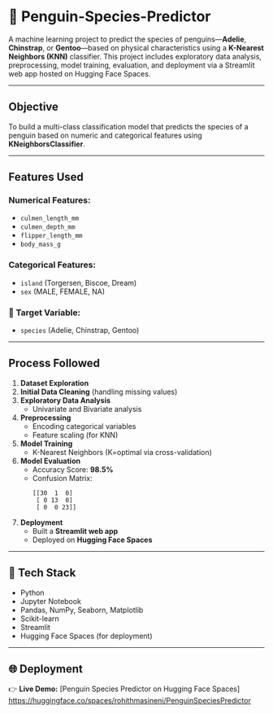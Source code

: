 # 🐧 Penguin-Species-Predictor

A machine learning project to predict the species of penguins—**Adelie**, **Chinstrap**, or **Gentoo**—based on physical characteristics using a **K-Nearest Neighbors (KNN)** classifier. This project includes exploratory data analysis, preprocessing, model training, evaluation, and deployment via a Streamlit web app hosted on Hugging Face Spaces.

---

## Objective

To build a multi-class classification model that predicts the species of a penguin based on numeric and categorical features using **KNeighborsClassifier**.

---

## Features Used

### Numerical Features:
- `culmen_length_mm`
- `culmen_depth_mm`
- `flipper_length_mm`
- `body_mass_g`

### Categorical Features:
- `island` (Torgersen, Biscoe, Dream)
- `sex` (MALE, FEMALE, NA)

### 🎯 Target Variable:
- `species` (Adelie, Chinstrap, Gentoo)

---

## Process Followed

1. **Dataset Exploration**
2. **Initial Data Cleaning** (handling missing values)
3. **Exploratory Data Analysis**
   - Univariate and Bivariate analysis
4. **Preprocessing**
   - Encoding categorical variables
   - Feature scaling (for KNN)
5. **Model Training**
   - K-Nearest Neighbors (K=optimal via cross-validation)
6. **Model Evaluation**
   - Accuracy Score: **98.5%**
   - Confusion Matrix:
     ```
     [[30  1  0]
      [ 0 13  0]
      [ 0  0 23]]
     ```
7. **Deployment**
   - Built a **Streamlit web app**
   - Deployed on **Hugging Face Spaces**
  
---

## 🧰 Tech Stack

- Python
- Jupyter Notebook
- Pandas, NumPy, Seaborn, Matplotlib
- Scikit-learn
- Streamlit
- Hugging Face Spaces (for deployment)

---

## 🌐 Deployment

👉 **Live Demo:** [Penguin Species Predictor on Hugging Face Spaces] https://huggingface.co/spaces/rohithmasineni/PenguinSpeciesPredictor
